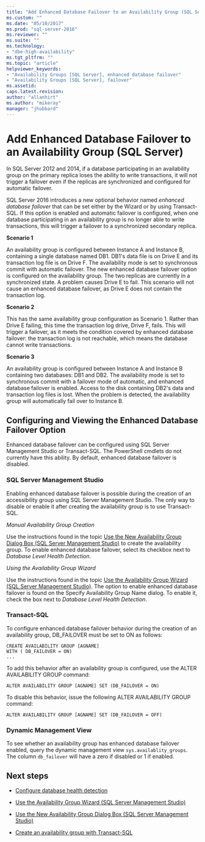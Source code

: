```yaml
---
title: "Add Enhanced Database Failover to an Availability Group (SQL Server) | Microsoft Docs"
ms.custom: ""
ms.date: "05/10/2017"
ms.prod: "sql-server-2016"
ms.reviewer: ""
ms.suite: ""
ms.technology: 
- "dbe-high-availability"
ms.tgt_pltfrm: ""
ms.topic: "article"
helpviewer_keywords: 
- "Availability Groups [SQL Server], enhanced database failover"
- "Availability Groups [SQL Server], failover"
ms.assetid: 
caps.latest.revision: 
author: "allanhirt"
ms.author: "mikeray"
manager: "jhubbard"
---
```


# Add Enhanced Database Failover to an Availability Group (SQL Server)

In SQL Server 2012 and 2014, if a database participating in an availability group on the primary replica loses the ability to write transactions, it will not trigger a failover even if the replicas are synchronized and configured for automatic failover.

SQL Server 2016 introduces a new optional behavior named *enhanced database failover* that can be set either by the Wizard or by using Transact-SQL. If this option is enabled and automatic failover is configured, when one database participating in an availability group is no longer able to write transactions, this will trigger a failover to a synchronized secondary replica.

**Scenario 1**

An availability group is configured between Instance A and Instance B, containing a single database named DB1. DB1's data file is on Drive E and its transaction log file is on Drive F. The availability mode is set to synchronous commit with automatic failover. The new enhanced database failover option is configured on the availability group. The two replicas are currently in a synchronized state. A problem causes Drive E to fail. This scenario will not cause an enhanced database failover, as Drive E does not contain the transaction log.  

**Scenario 2**

This has the same availability group configuration as Scenario 1. Rather than Drive E failing, this time the transaction log drive, Drive F, fails. This will trigger a failover, as it meets the condition covered by enhanced database failover: the transaction log is not reachable, which means the database cannot write transactions.

**Scenario 3**

An availability group is configured between Instance A and Instance B containing two databases: DB1 and DB2. The availability mode is set to synchronous commit with a failover mode of automatic, and enhanced database failover is enabled. Access to the disk containing DB2's data and transaction log files is lost. When the problem is detected, the availability group will automatically fail over to Instance B.

## Configuring and Viewing the Enhanced Database Failover Option

Enhanced database failover can be configured using SQL Server Management Studio or Transact-SQL. The PowerShell cmdlets do not currently have this ability. By default, enhanced database failover is disabled.

### SQL Server Management Studio

Enabling enhanced database failover is possible during the creation of an accessibility group using SQL Server Management Studio. The only way to disable or enable it after creating the availability group is to use Transact-SQL.

*Manual Availability Group Creation*

Use the instructions found in the topic [Use the New Availability Group Dialog Box (SQL Server Management Studio)](use-the-new-availability-group-dialog-box-sql-server-management-studio.md) to create the availability group. To enable enhanced database failover, select its checkbox next to *Database Level Health Detection*.

*Using the Availability Group Wizard*

Use the instructions found in the topic [Use the Availability Group Wizard (SQL Server Management Studio)](use-the-availability-group-wizard-sql-server-management-studio.md). The option to enable enhanced database failover is found on the Specify Availability Group Name dialog. To enable it, check the box next to *Database Level Health Detection*.

### Transact-SQL

To configure enhanced database failover behavior during the creation of an availability group, DB_FAILOVER must be set to ON as follows:
```
CREATE AVAILABILITY GROUP [AGNAME]
WITH ( DB_FAILOVER = ON)
...
```
To add this behavior after an availability group is configured, use the ALTER AVAILABILITY GROUP command:
```
ALTER AVAILABILITY GROUP [AGNAME] SET (DB_FAILOVER = ON)
```
To disable this behavior, issue the following ALTER AVAILABILITY GROUP command:
```
ALTER AVAILABILITY GROUP [AGNAME] SET (DB_FAILOVER = OFF)
```
### Dynamic Management View
To see whether an availability group has enhanced database failover enabled, query the dynamic management view `sys.availablity_groups`. The column `db_failover` will have a zero if disabled or 1 if enabled. 

## Next steps 

- [Configure database health detection](sql-server-always-on-database-health-detection-failover-option.md)

- [Use the Availability Group Wizard (SQL Server Management Studio)](use-the-availability-group-wizard-sql-server-management-studio.md)

- [Use the New Availability Group Dialog Box (SQL Server Management Studio)](use-the-new-availability-group-dialog-box-sql-server-management-studio.md)
 
- [Create an availability group with Transact-SQL](create-an-availability-group-transact-sql.md)

